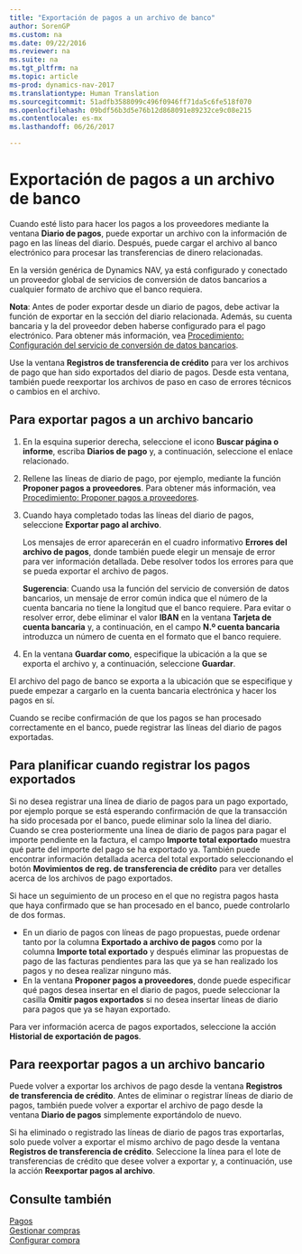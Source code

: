 ```yaml
---
title: "Exportación de pagos a un archivo de banco"
author: SorenGP
ms.custom: na
ms.date: 09/22/2016
ms.reviewer: na
ms.suite: na
ms.tgt_pltfrm: na
ms.topic: article
ms-prod: dynamics-nav-2017
ms.translationtype: Human Translation
ms.sourcegitcommit: 51adfb3588099c496f0946ff71da5c6fe518f070
ms.openlocfilehash: 09bdf56b3d5e76b12d868091e89232ce9c08e215
ms.contentlocale: es-mx
ms.lasthandoff: 06/26/2017

---
```


# <a name="how-to-export-payments-to-a-bank-file"></a>Exportación de pagos a un archivo de banco
Cuando esté listo para hacer los pagos a los proveedores mediante la ventana **Diario de pagos**, puede exportar un archivo con la información de pago en las líneas del diario. Después, puede cargar el archivo al banco electrónico para procesar las transferencias de dinero relacionadas.

En la versión genérica de Dynamics NAV, ya está configurado y conectado un proveedor global de servicios de conversión de datos bancarios a cualquier formato de archivo que el banco requiera.

**Nota**: Antes de poder exportar desde un diario de pagos, debe activar la función de exportar en la sección del diario relacionada. Además, su cuenta bancaria y la del proveedor deben haberse configurado para el pago electrónico. Para obtener más información, vea [Procedimiento: Configuración del servicio de conversión de datos bancarios](bank-how-setup-bank-data-conversion-service.md).

Use la ventana **Registros de transferencia de crédito** para ver los archivos de pago que han sido exportados del diario de pagos. Desde esta ventana, también puede reexportar los archivos de paso en caso de errores técnicos o cambios en el archivo.

## <a name="to-export-payments-to-a-bank-file"></a>Para exportar pagos a un archivo bancario
1. En la esquina superior derecha, seleccione el icono **Buscar página o informe**, escriba **Diarios de pago** y, a continuación, seleccione el enlace relacionado.
2. Rellene las líneas de diario de pago, por ejemplo, mediante la función **Proponer pagos a proveedores**. Para obtener más información, vea [Procedimiento: Proponer pagos a proveedores](payables-how-suggest-vendor-payments.md).  
3. Cuando haya completado todas las líneas del diario de pagos, seleccione **Exportar pago al archivo**.

    Los mensajes de error aparecerán en el cuadro informativo **Errores del archivo de pagos**, donde también puede elegir un mensaje de error para ver información detallada. Debe resolver todos los errores para que se pueda exportar el archivo de pagos.

    **Sugerencia**: Cuando usa la función del servicio de conversión de datos bancarios, un mensaje de error común indica que el número de la cuenta bancaria no tiene la longitud que el banco requiere. Para evitar o resolver error, debe eliminar el valor **IBAN** en la ventana **Tarjeta de cuenta bancaria** y, a continuación, en el campo **N.º cuenta bancaria** introduzca un número de cuenta en el formato que el banco requiere.
4. En la ventana **Guardar como**, especifique la ubicación a la que se exporta el archivo y, a continuación, seleccione **Guardar**.

El archivo del pago de banco se exporta a la ubicación que se especifique y puede empezar a cargarlo en la cuenta bancaria electrónica y hacer los pagos en sí.

Cuando se recibe confirmación de que los pagos se han procesado correctamente en el banco, puede registrar las líneas del diario de pagos exportadas.

## <a name="to-plan-when-to-post-exported-payments"></a>Para planificar cuando registrar los pagos exportados
Si no desea registrar una línea de diario de pagos para un pago exportado, por ejemplo porque se está esperando confirmación de que la transacción ha sido procesada por el banco, puede eliminar solo la línea del diario. Cuando se crea posteriormente una línea de diario de pagos para pagar el importe pendiente en la factura, el campo **Importe total exportado** muestra qué parte del importe del pago se ha exportado ya. También puede encontrar información detallada acerca del total exportado seleccionando el botón **Movimientos de reg. de transferencia de crédito** para ver detalles acerca de los archivos de pago exportados.

Si hace un seguimiento de un proceso en el que no registra pagos hasta que haya confirmado que se han procesado en el banco, puede controlarlo de dos formas.

* En un diario de pagos con líneas de pago propuestas, puede ordenar tanto por la columna **Exportado a archivo de pagos** como por la columna **Importe total exportado** y después eliminar las propuestas de pago de las facturas pendientes para las que ya se han realizado los pagos y no desea realizar ninguno más.
* En la ventana **Proponer pagos a proveedores**, donde puede especificar qué pagos desea insertar en el diario de pagos, puede seleccionar la casilla **Omitir pagos exportados** si no desea insertar líneas de diario para pagos que ya se hayan exportado.

Para ver información acerca de pagos exportados, seleccione la acción **Historial de exportación de pagos**.

## <a name="to-re-export-payments-to-a-bank-file"></a>Para reexportar pagos a un archivo bancario
Puede volver a exportar los archivos de pago desde la ventana **Registros de transferencia de crédito**. Antes de eliminar o registrar líneas de diario de pagos, también puede volver a exportar el archivo de pago desde la ventana **Diario de pagos** simplemente exportándolo de nuevo.

Si ha eliminado o registrado las líneas de diario de pagos tras exportarlas, solo puede volver a exportar el mismo archivo de pago desde la ventana **Registros de transferencia de crédito**. Seleccione la línea para el lote de transferencias de crédito que desee volver a exportar y, a continuación, use la acción **Reexportar pagos al archivo**.

## <a name="see-also"></a>Consulte también
[Pagos](payables-manage-payables.md)  
[Gestionar compras](purchasing-manage-purchasing.md)  
[Configurar compra](purchasing-setup-purchasing.md)

